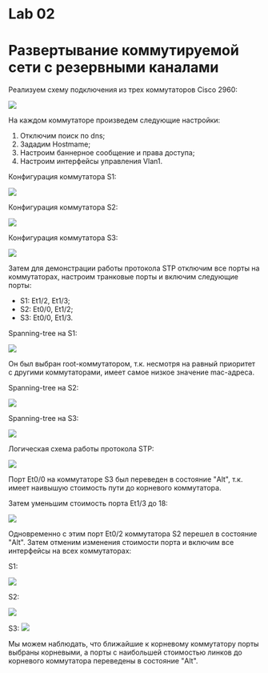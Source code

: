 # Lab 02

# Развертывание коммутируемой сети с резервными каналами

Реализуем схему подключения из трех коммутаторов Cisco 2960:

![](https://github.com/IBashlakov/Otus_Network_Engineer_2022/blob/main/lab02/Physical%20scheme.png?raw=true)

На каждом коммутаторе произведем следующие настройки:
1. Отключим поиск по dns;
2. Зададим Hostmame;
3. Настроим баннерное сообщение и права доступа;
4. Настроим интерфейсы управления Vlan1.

Конфигурация коммутатора S1:

![](https://github.com/IBashlakov/Otus_Network_Engineer_2022/blob/main/lab02/S1_interfaces.png?raw=true)

Конфигурация коммутатора S2:

![](https://github.com/IBashlakov/Otus_Network_Engineer_2022/blob/main/lab02/S2_interfaces.png?raw=true)

Конфигурация коммутатора S3:

![](https://github.com/IBashlakov/Otus_Network_Engineer_2022/blob/main/lab02/S3_interfaces.png?raw=true)

Затем для демонстрации работы протокола STP отключим все порты на коммутаторах, настроим транковые порты и включим следующие порты:

* S1: Et1/2, Et1/3;
* S2: Et0/0, Et1/2;
* S3: Et0/0, Et1/3.

Spanning-tree на S1:

![](https://github.com/IBashlakov/Otus_Network_Engineer_2022/blob/main/lab02/S1_ST.png?raw=true)

Он был выбран root-коммутатором, т.к. несмотря на равный приоритет с другими коммутаторами, имеет самое низкое значение mac-адреса.

Spanning-tree на S2:

![](https://github.com/IBashlakov/Otus_Network_Engineer_2022/blob/main/lab02/S2_ST.png?raw=true)

Spanning-tree на S3:

![](https://github.com/IBashlakov/Otus_Network_Engineer_2022/blob/main/lab02/S3_ST.png?raw=true)

Логическая схема работы протокола STP:

![](https://github.com/IBashlakov/Otus_Network_Engineer_2022/blob/main/lab02/ST_1iteration_Scheme.png?raw=true)

Порт Et0/0 на коммутаторе S3 был переведен в состояние "Alt", т.к. имеет наивышую стоимость пути до корневого коммутатора.

Затем уменьшим стоимость порта Et1/3 до 18:

![](https://github.com/IBashlakov/Otus_Network_Engineer_2022/blob/main/lab02/S3_ST_cost_change.png?raw=true)

Одновременно с этим порт Et0/2 коммутатора S2 перешел в состояние "Alt".
Затем отменим изменения стоимости порта и включим все интерфейсы на всех коммутаторах:

S1:

![](https://github.com/IBashlakov/Otus_Network_Engineer_2022/blob/main/lab02/S1_ST_all_ports.png?raw=true)

S2:

![](https://github.com/IBashlakov/Otus_Network_Engineer_2022/blob/main/lab02/S2_ST_all_ports.png?raw=true)

S3:
![](https://github.com/IBashlakov/Otus_Network_Engineer_2022/blob/main/lab02/S3_ST_all_ports.png?raw=true)

Мы можем наблюдать, что ближайшие к корневому коммутатору порты выбраны корневыми, а порты с наибольшей стоимостью линков до корневого коммутатора переведены в состояние "Alt".
